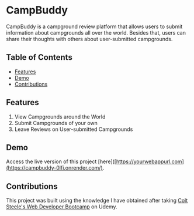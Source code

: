 # CampBuddy
CampBuddy is a campground review platform that allows users to submit information about campgrounds all over the world. Besides that, users can share their thoughts with others about user-submitted campgrounds.

## Table of Contents
- [Features](#features)
- [Demo](#demo)
- [Contributions](#contributing)

## Features
1. View Campgrounds around the World
2. Submit Campgrounds of your own
3. Leave Reviews on User-submitted Campgrounds

## Demo
Access the live version of this project [here]([https://yourwebappurl.com](https://campbuddy-0lfi.onrender.com/).

## Contributions
This project was built using the knowledge I have obtained after taking [Colt Steele's Web Developer Bootcamp](https://www.udemy.com/course/the-web-developer-bootcamp/) on Udemy.

